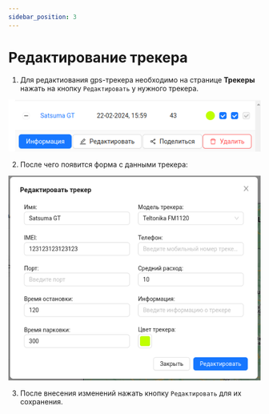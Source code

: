 ```yaml
---
sidebar_position: 3
---
```


#  Редактирование трекера
1. Для редактиования gps-трекера необходимо на странице **Трекеры** нажать на кнопку `Редактировать` у нужного трекера.

![](./imgs/edit-tracker-btn-ru.png)

2. После чего появится форма с данными трекера:

![](./imgs/edit-tracker-modal-ru.png)

3. После внесения изменений нажать кнопку `Редактировать` для их сохранения. 

